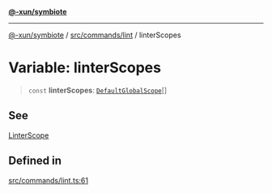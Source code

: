 [**@-xun/symbiote**](../../../../README.md)

***

[@-xun/symbiote](../../../../README.md) / [src/commands/lint](../README.md) / linterScopes

# Variable: linterScopes

> `const` **linterScopes**: [`DefaultGlobalScope`](../../../configure/enumerations/DefaultGlobalScope.md)[]

## See

[LinterScope](../../../configure/enumerations/DefaultGlobalScope.md)

## Defined in

[src/commands/lint.ts:61](https://github.com/Xunnamius/symbiote/blob/c062d7c5dc980668c9246eeeaf1aa96da42e4471/src/commands/lint.ts#L61)
